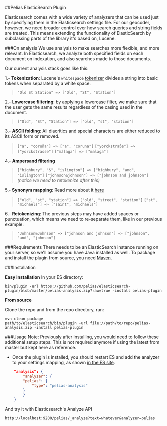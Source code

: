 ##Pelias ElasticSearch Plugin

Elasticsearch comes with a wide variety of analyzers that can be used just by specifying them in the Elasticsearch settings file. For our geocoder, however, we need broader control over how search queries and string fields are treated. This means extending the functionality of ElasticSearch by subclassing parts of the library it's based on, Lucene.

###On analysis
We use analysis to make searches more flexible, and more relevant. In Elasticsearch, we analyze both specified fields on each document on indexation, and also searches made to those documents.

Our current analysis stack goes like this:

1.- **Tokenization**: Lucene's ```whitespace``` [tokenizer](http://www.elasticsearch.org/guide/en/elasticsearch/reference/current/analysis-tokenizers.html) divides a string into basic tokens when separated by a white space.

> ```"Old St Station" => ["Old", "St", "Station"]```

2.- **Lowercase filtering**: by applying a lowercase filter, we make sure that the user gets the same results regardless of the casing used in the document.

> ```["Old", "St", "Station"] => ["old", "st", "station"]```

3.- **ASCII folding**: All diacritics and special characters are either reduced to its ASCII form or removed.

> ```["a", "coruña"] => ["a", "coruna"]```
> ```["yorckstraße"] => ["yorckstrasse"]```
> ```["málaga"] => ["malaga"]```

4.- **Ampersand filtering**

> ```["highbury", "&", "islington"] => ["highbury", "and", "islington"]```
> ```["johnson&johnson"] => ["johnson and johnson"]``` *(notice we need to retokenize after this)*

5.- **Synonym mapping**: Read more about it [here](https://github.com/pelias/synonyms)

> ```["old", "st", "station"] => ["old", "street", "station"]```
> ```["st", "michaels"] => ["saint", "michaels"]```

6.- **Retokenizing**: The previous steps may have added spaces or punctuation, which means we need to re-separate them, like in our previous example:

> ```"Johnson&Johnson" => ["johnson and johnson"] => ["johnson", "and", "johnson"]```

###Requirements
There needs to be an ElasticSearch instance running on your server, so we'll assume you have Java installed as well. To package and install the plugin from source, you need [Maven](http://maven.apache.org/).

###Installation

**Easy installation**
In your ES directory:

```shell
bin/plugin -url https://github.com/pelias/elasticsearch-plugin/blob/master/pelias-analysis.zip?raw=true -install pelias-plugin
```

**From source**

Clone the repo and from the repo directory, run:

```shell
mvn clean package
path/to/elasticsearch/bin/plugin -url file://path/to/repo/pelias-analysis.zip -install pelias-plugin
```

###Usage
Note: Previously after installing, you would need to follow these additional setup steps. This is not required anymore if using the latest from master but kept here as reference.
- Once the plugin is installed, you should restart ES and add the analyzer to your settings mapping, as shown [in the ES site]("http://www.elasticsearch.org/guide/en/elasticsearch/reference/current/analysis-custom-analyzer.html").

```json
    "analysis": {
        "analyzer": {
	    "pelias": {
	        "type": "pelias-analysis"
	    }
        }
    }
```

And try it with Elasticsearch's Analyze API

```
http://localhost:9200/pelias/_analyze?text=whatever&analyzer=pelias
```
